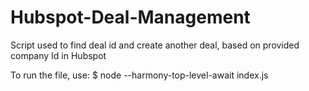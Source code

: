 # Hubspot-Deal-Management

Script used to find deal id and create another deal, based on provided company Id in Hubspot

To run the file, use:
$ node --harmony-top-level-await index.js
